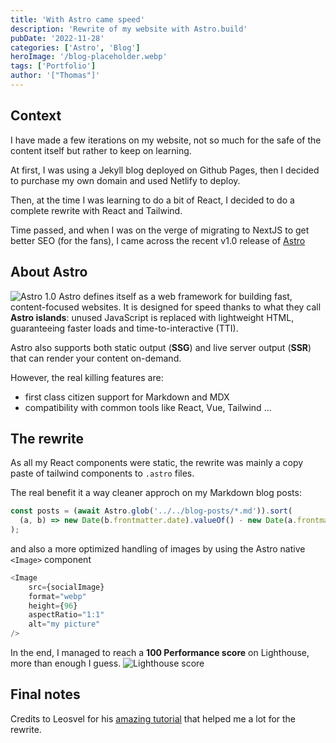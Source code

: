 ```yaml
---
title: 'With Astro came speed'
description: 'Rewrite of my website with Astro.build'
pubDate: '2022-11-28'
categories: ['Astro', 'Blog']
heroImage: '/blog-placeholder.webp'
tags: ['Portfolio']
author: '["Thomas"]'
---
```


## Context

I have made a few iterations on my website, not so much for the safe of the content itself but rather to keep on learning.

At first, I was using a Jekyll blog deployed on Github Pages, then I decided to purchase my own domain and used Netlify to deploy.

Then, at the time I was learning to do a bit of React, I decided to do a complete rewrite with React and Tailwind.

Time passed, and when I was on the verge of migrating to NextJS to get better SEO (for the fans), I came across the recent v1.0 release of [Astro](https//www.astro.build)

## About Astro

![Astro 1.0](/blog-images/astro-rewrite/astro_one.webp 'Astro 1.0')
Astro defines itself as a web framework for building fast, content-focused websites. It is designed for speed thanks to what they call **Astro islands**: unused JavaScript is replaced with lightweight HTML, guaranteeing faster loads and time-to-interactive (TTI).

Astro also supports both static output (**SSG**) and live server output (**SSR**) that can render your content on-demand.

However, the real killing features are:

- first class citizen support for Markdown and MDX
- compatibility with common tools like React, Vue, Tailwind ...

## The rewrite

As all my React components were static, the rewrite was mainly a copy paste of tailwind components to `.astro` files.

The real benefit it a way cleaner approch on my Markdown blog posts:

```ts
const posts = (await Astro.glob('../../blog-posts/*.md')).sort(
  (a, b) => new Date(b.frontmatter.date).valueOf() - new Date(a.frontmatter.date).valueOf()
);
```

and also a more optimized handling of images by using the Astro native `<Image>` component

```ts
<Image
    src={socialImage}
    format="webp"
    height={96}
    aspectRatio="1:1"
    alt="my picture"
/>
```

In the end, I managed to reach a **100 Performance score** on Lighthouse, more than enough I guess.
![Lighthouse score](/blog-images/astro-rewrite/lighthouse.webp 'Lighthouse score')

## Final notes

Credits to Leosvel for his [amazing tutorial](https://leosvel.dev/blog/creating-my-personal-website-with-astro-tailwindcss-and-nx/) that helped me a lot for the rewrite.
